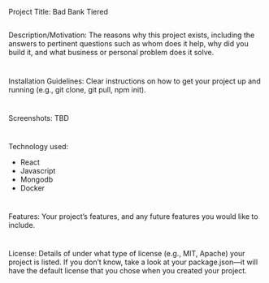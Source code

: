 Project Title: Bad Bank Tiered
##
Description/Motivation: The reasons why this project exists, including the answers to pertinent questions such as whom does it help, why did you build it, and what business or personal problem does it solve.
#
Installation Guidelines: Clear instructions on how to get your project up and running (e.g., git clone, git pull, npm init).
#
Screenshots: TBD
#
Technology used: 
- React
- Javascript
- Mongodb
- Docker
#
Features: Your project’s features, and any future features you would like to include.
#
License: Details of under what type of license (e.g., MIT, Apache) your project is listed. If you don’t know, take a look at your package.json—it will have the default license that you chose when you created your project.
